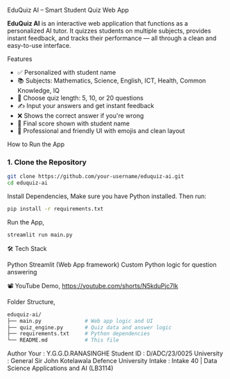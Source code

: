 EduQuiz AI – Smart Student Quiz Web App

**EduQuiz AI** is an interactive web application that functions as a personalized AI tutor. It quizzes students on multiple subjects, provides instant feedback, and tracks their performance — all through a clean and easy-to-use interface.

Features

- ✅ Personalized with student name
- 📚 Subjects: Mathematics, Science, English, ICT, Health, Common Knowledge, IQ
- 🔢 Choose quiz length: 5, 10, or 20 questions
- ✍️ Input your answers and get instant feedback
- ❌ Shows the correct answer if you're wrong
- 🏁 Final score shown with student name
- 🎈 Professional and friendly UI with emojis and clean layout

How to Run the App

### 1. Clone the Repository

```bash
git clone https://github.com/your-username/eduquiz-ai.git
cd eduquiz-ai
```

Install Dependencies,
Make sure you have Python installed. Then run:
```bash
pip install -r requirements.txt
```
Run the App,
```bash
streamlit run main.py
```

🛠 Tech Stack

Python
Streamlit (Web App framework)
Custom Python logic for question answering

📽 YouTube Demo,
https://youtube.com/shorts/N5kduPjc7Ik

Folder Structure,
```bash
eduquiz-ai/
├── main.py              # Web app logic and UI
├── quiz_engine.py       # Quiz data and answer logic
├── requirements.txt     # Python dependencies
└── README.md            # This file
```
Author
Your        : Y.G.G.D.RANASINGHE
Student ID  : D/ADC/23/0025
University  : General Sir John Kotelawala Defence University
Intake      :  Intake 40 | Data Science Applications and AI (LB3114)


